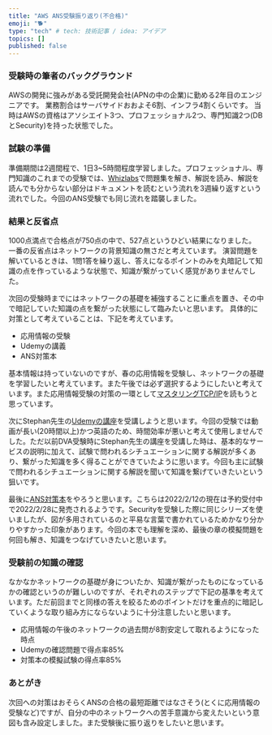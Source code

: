 ```yaml
---
title: "AWS ANS受験振り返り(不合格)"
emoji: "🐕"
type: "tech" # tech: 技術記事 / idea: アイデア
topics: []
published: false
---
```


### 受験時の筆者のバックグラウンド
AWSの開発に強みがある受託開発会社(APNの中の企業)に勤める2年目のエンジニアです。
業務割合はサーバサイドおおよそ6割、インフラ4割くらいです。
当時はAWSの資格はアソシエイト3つ、プロフェッショナル2つ、専門知識2つ(DBとSecurity)を持った状態でした。

### 試験の準備
準備期間は2週間程で、1日3~5時間程度学習しました。プロフェッショナル、専門知識のこれまでの受験では、[Whizlabs](https://www.whizlabs.com/)で問題集を解き、解説を読み、解説を読んでも分からない部分はドキュメントを読むという流れを3週繰り返すという流れでした。今回のANS受験でも同じ流れを踏襲しました。

### 結果と反省点
1000点満点で合格点が750点の中で、527点というひどい結果になりました。
一番の反省点はネットワークの背景知識の無さだと考えています。
演習問題を解いているときは、1問1答を繰り返し、答えになるポイントのみを丸暗記して知識の点を作っているような状態で、知識が繋がっていく感覚がありませんでした。

次回の受験時までにはネットワークの基礎を補強することに重点を置き、その中で暗記していた知識の点を繋がった状態にして臨みたいと思います。
具体的に対策として考えていることは、下記を考えています。

- 応用情報の受験
- Udemyの講義
- ANS対策本

基本情報は持っていないのですが、春の応用情報を受験し、ネットワークの基礎を学習したいと考えています。また午後では必ず選択するようにしたいと考えています。また応用情報受験の対策の一環として[マスタリングTCP/IP](https://www.amazon.co.jp/%E3%83%9E%E3%82%B9%E3%82%BF%E3%83%AA%E3%83%B3%E3%82%B0TCP-IP%E2%80%95%E5%85%A5%E9%96%80%E7%B7%A8%E2%80%95-%E7%AC%AC6%E7%89%88-%E4%BA%95%E4%B8%8A-%E7%9B%B4%E4%B9%9F/dp/4274224473)を読もうと思っています。

次にStephan先生の[Udemyの講座](https://www.udemy.com/course/aws-certified-advanced-networking-specialty-ans/)を受講しようと思います。今回の受験では動画が長い(20時間以上)かつ英語のため、時間効率が悪いと考えて使用しませんでした。ただ以前DVA受験時にStephan先生の講座を受講した時は、基本的なサービスの説明に加えて、試験で問われるシチュエーションに関する解説が多くあり、繋がった知識を多く得ることができていたように思います。今回も主に試験で問われるシチュエーションに関する解説を聞いて知識を繋げていきたいという狙いです。

最後に[ANS対策本](https://www.amazon.co.jp/%E8%A6%81%E7%82%B9%E6%95%B4%E7%90%86%E3%81%8B%E3%82%89%E6%94%BB%E7%95%A5%E3%81%99%E3%82%8B%E3%80%8EAWS%E8%AA%8D%E5%AE%9A-%E9%AB%98%E5%BA%A6%E3%81%AA%E3%83%8D%E3%83%83%E3%83%88%E3%83%AF%E3%83%BC%E3%82%AD%E3%83%B3%E3%82%B0-%E5%B0%82%E9%96%80%E7%9F%A5%E8%AD%98%E3%80%8F-Compass-Books%E3%82%B7%E3%83%AA%E3%83%BC%E3%82%BA-NRI%E3%83%8D%E3%83%83%E3%83%88%E3%82%B3%E3%83%A0%E6%A0%AA%E5%BC%8F%E4%BC%9A%E7%A4%BE/dp/483997571X/ref=sr_1_1?__mk_ja_JP=%E3%82%AB%E3%82%BF%E3%82%AB%E3%83%8A&crid=11SJ1J5GG68WH&keywords=%E3%83%8D%E3%83%83%E3%83%88%E3%83%AF%E3%83%BC%E3%82%AF+AWS&qid=1644661724&s=books&sprefix=%E3%83%8D%E3%83%83%E3%83%88%E3%83%AF%E3%83%BC%E3%82%AF+aws%2Cstripbooks%2C209&sr=1-1)をやろうと思います。こちらは2022/2/12の現在は予約受付中で2022/2/28に発売されるようです。Securityを受験した際に同じシリーズを使いましたが、図が多用されているのと平易な言葉で書かれているためかなり分かりやすかった印象があります。今回の本でも理解を深め、最後の章の模擬問題を何回も解き、知識をつなげていきたいと思います。

### 受験前の知識の確認

なかなかネットワークの基礎が身についたか、知識が繋がったものになっているかの確認というのが難しいのですが、それぞれのステップで下記の基準を考えています。ただ前回までと同様の答えを絞るためのポイントだけを重点的に暗記していくような取り組み方にならないように十分注意したいと思います。

- 応用情報の午後のネットワークの過去問が8割安定して取れるようになった時点
- Udemyの確認問題で得点率85%
- 対策本の模擬試験の得点率85%

### あとがき

次回への対策はおそらくANSの合格の最短距離ではなさそう(とくに応用情報の受験など)ですが、自分の中のネットワークへの苦手意識から変えたいという意図も含み設定しました。また受験後に振り返りをしたいと思います。